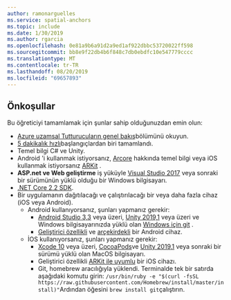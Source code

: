 ```yaml
---
author: ramonarguelles
ms.service: spatial-anchors
ms.topic: include
ms.date: 1/30/2019
ms.author: rgarcia
ms.openlocfilehash: 0e81a9b6a91d2a9ed1af922dbbc53720022ff598
ms.sourcegitcommit: bb8e9f22db4b6f848c7db0ebdfc10e547779cccc
ms.translationtype: MT
ms.contentlocale: tr-TR
ms.lasthandoff: 08/20/2019
ms.locfileid: "69657893"
---
```

## <a name="prerequisites"></a>Önkoşullar

Bu öğreticiyi tamamlamak için şunlar sahip olduğunuzdan emin olun:

* [Azure uzamsal Tutturucuların genel bakış](../articles/spatial-anchors/overview.md)bölümünü okuyun.
* [5 dakikalık hızlı](../articles/spatial-anchors/index.yml)başlangıçlardan biri tamamlandı.
* Temel bilgi C# ve Unity.
* Android 'i kullanmak istiyorsanız, <a href="https://developers.google.com/ar/discover/" target="_blank">Arcore</a> hakkında temel bilgi veya iOS kullanmak istiyorsanız <a href="https://developer.apple.com/arkit/" target="_blank">ARKit</a> .
* **ASP.net ve Web geliştirme** iş yüküyle <a href="https://www.visualstudio.com/downloads/" target="_blank">Visual Studio 2017</a> veya sonraki bir sürümünün yüklü olduğu bir Windows bilgisayarı.
* [.NET Core 2,2 SDK](https://dotnet.microsoft.com/download).
* Bir uygulamanın dağıtılacağı ve çalıştırılacağı bir veya daha fazla cihaz (iOS veya Android).
  * Android kullanıyorsanız, şunları yapmanız gerekir:
    * <a href="https://developer.android.com/studio/" target="_blank">Android Studio 3,3</a> veya üzeri, <a href="https://unity3d.com/get-unity/download" target="_blank">Unity 2019,1</a> veya üzeri ve Windows bilgisayarınızda yüklü olan <a href="https://git-scm.com/download/win" target="_blank">Windows için git</a> .
    * <a href="https://developer.android.com/studio/debug/dev-options" target="_blank">Geliştirici özellikli</a> ve <a href="https://developers.google.com/ar/discover/supported-devices" target="_blank">arçekirdekli</a> bir Android cihaz.
  * İOS kullanıyorsanız, şunları yapmanız gerekir:
    * <a href="https://geo.itunes.apple.com/us/app/xcode/id497799835?mt=12" target="_blank">Xcode 10</a> veya üzeri, <a href="https://cocoapods.org" target="_blank">CocoaPods</a>ve <a href="https://unity3d.com/get-unity/download" target="_blank">Unity 2019,1</a> veya sonraki bir sürümü yüklü olan MacOS bilgisayarı.
    * Geliştirici özellikli <a href="https://developer.apple.com/documentation/arkit/verifying_device_support_and_user_permission" target="_blank">ARKit ile uyumlu</a> bir iOS cihazı.
    * Git, homebrew aracılığıyla yüklendi. Terminalde tek bir satırda aşağıdaki komutu girin: `/usr/bin/ruby -e "$(curl -fsSL https://raw.githubusercontent.com/Homebrew/install/master/install)"`Ardından öğesini `brew install git`çalıştırın.


